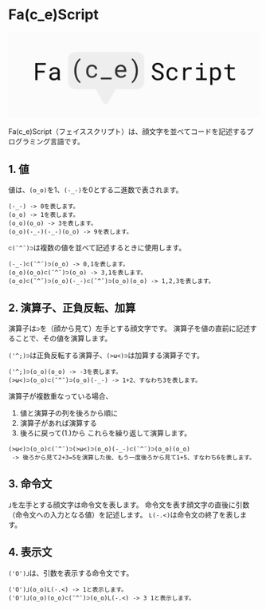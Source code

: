 # Fa(c_e)Script
![faces_logo](./images/faces_full_logo_background.png "faces_logo")

Fa(c_e)Script（フェイススクリプト）は、顔文字を並べてコードを記述するプログラミング言語です。

## 1. 値
値は、`(o_o)`を1、`(-_-)`を0とする二進数で表されます。
```
(-_-) -> 0を表します。
(o_o) -> 1を表します。
(o_o)(o_o) -> 3を表します。
(o_o)(-_-)(-_-)(o_o) -> 9を表します。
```

`⊂(¯^¯)⊃`は複数の値を並べて記述するときに使用します。
```
(-_-)⊂(¯^¯)⊃(o_o) -> 0,1を表します。
(o_o)(o_o)⊂(¯^¯)⊃(o_o) -> 3,1を表します。
(o_o)⊂(¯^¯)⊃(o_o)(-_-)⊂(¯^¯)⊃(o_o)(o_o) -> 1,2,3を表します。
```

## 2. 演算子、正負反転、加算
演算子は`⊃`を（顔から見て）左手とする顔文字です。
演算子を値の直前に記述することで、その値を演算します。

`('^;)⊃`は正負反転する演算子、`(>ω<)⊃`は加算する演算子です。
```
('^;)⊃(o_o)(o_o) -> -3を表します。
(>ω<)⊃(o_o)⊂(¯^¯)⊃(o_o)(-_-) -> 1+2、すなわち3を表します。
```

演算子が複数重なっている場合、
1. 値と演算子の列を後ろから順に
2. 演算子があれば演算する
3. 後ろに戻って(1.)から
これらを繰り返して演算します。

```
(>ω<)⊃(o_o)⊂(¯^¯)⊃(>ω<)⊃(o_o)(-_-)⊂(¯^¯)⊃(o_o)(o_o)
 -> 後ろから見て2+3=5を演算した後、もう一度後ろから見て1+5、すなわち6を表します。
```

## 3. 命令文
`⅃`を左手とする顔文字は命令文を表します。
命令文を表す顔文字の直後に引数（命令文への入力となる値）を記述します。
`L(-.<)`は命令文の終了を表します。

## 4. 表示文
`('O')⅃`は、引数を表示する命令文です。
```
('O')⅃(o_o)L(-.<) -> 1と表示します。
('O')⅃(o_o)(o_o)⊂(¯^¯)⊃(o_o)L(-.<) -> 3 1と表示します。
```